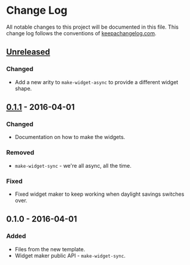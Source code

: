 # Change Log
All notable changes to this project will be documented in this file. This change log follows the conventions of [keepachangelog.com](http://keepachangelog.com/).

## [Unreleased]
### Changed
- Add a new arity to `make-widget-async` to provide a different widget shape.

## [0.1.1] - 2016-04-01
### Changed
- Documentation on how to make the widgets.

### Removed
- `make-widget-sync` - we're all async, all the time.

### Fixed
- Fixed widget maker to keep working when daylight savings switches over.

## 0.1.0 - 2016-04-01
### Added
- Files from the new template.
- Widget maker public API - `make-widget-sync`.

[Unreleased]: https://github.com/your-name/trm/compare/0.1.1...HEAD
[0.1.1]: https://github.com/your-name/trm/compare/0.1.0...0.1.1
